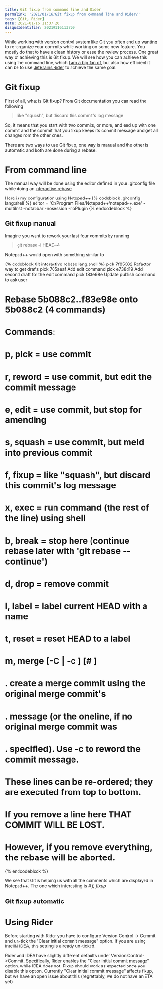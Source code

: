 ```yaml
---
title: Git fixup from command line and Rider
permalink: '2021/01/16/Git fixup from command line and Rider/'
tags: [Git, Rider]
date: 2021-01-16 11:37:20
disqusIdentifier: 20210116113720
---
```

While working with version control system like Git you often end up wanting to re-organize your commits while working on some new feature. You mostly do that to have a clean history or ease the review process. One great way of achieving this is Git fixup. We will see how you can achieve this using the command line, which [I am a big fan of](/2020/02/28/Automate-developer-work-using-Git-Aliases/), but also how efficient it can be to use [JetBrains Rider](https://jetbrains.com/rider) to achieve the same goal.
<!-- more -->

# Git fixup

First of all, what is Git fixup? From Git documentation you can read the following

> like "squash", but discard this commit's log message

So, it means that you start with two commits, or more, and end up with one commit and the commit that you fixup keeps its commit message and get all changes rom the other ones.

There are two ways to use Git fixup, one way is manual and the other is automatic and both are done during a rebase.

# From command line

The manual way will be done using the editor defined in your .gitconfig file while doing an [interactive rebase](https://git-scm.com/docs/git-rebase/2.1.4#Documentation/git-rebase.txt---interactive).

Here is my configuration using Notepad++
{% codeblock .gitconfig lang:shell  %}
	editor = 'C:/Program Files/Notepad++/notepad++.exe' -multiInst -notabbar -nosession -noPlugin
{% endcodeblock %}

## Git fixup manual

Imagine you want to rework your last four commits by running 

> git rebase -i HEAD~4

Notepad++ would open with something similar to

{% codeblock Git interactive rebase lang:shell  %}
pick 7f85382 Refactor way to get drafts
pick 705aeaf Add edit command
pick e738d19 Add second draft for the edit command
pick f83e98e Update publish command to ask user

# Rebase 5b088c2..f83e98e onto 5b088c2 (4 commands)
#
# Commands:
# p, pick <commit> = use commit
# r, reword <commit> = use commit, but edit the commit message
# e, edit <commit> = use commit, but stop for amending
# s, squash <commit> = use commit, but meld into previous commit
# f, fixup <commit> = like "squash", but discard this commit's log message
# x, exec <command> = run command (the rest of the line) using shell
# b, break = stop here (continue rebase later with 'git rebase --continue')
# d, drop <commit> = remove commit
# l, label <label> = label current HEAD with a name
# t, reset <label> = reset HEAD to a label
# m, merge [-C <commit> | -c <commit>] <label> [# <oneline>]
# .       create a merge commit using the original merge commit's
# .       message (or the oneline, if no original merge commit was
# .       specified). Use -c <commit> to reword the commit message.
#
# These lines can be re-ordered; they are executed from top to bottom.
#
# If you remove a line here THAT COMMIT WILL BE LOST.
#
# However, if you remove everything, the rebase will be aborted.
{% endcodeblock %}

We see that Git is helping us with all the comments which are displayed in Notepad++. The one which interesting is *# f, fixup*

## Git fixup automatic

# Using Rider

Before starting with Rider you have to configure Version Control -> Commit and un-tick the "Clear initial commit message" option. If you are using IntelliJ IDEA, this setting is already un-ticked.

Rider and IDEA have slightly different defaults under Version Control->Commit. Specifically, Rider enables the "Clear initial commit message" option, while IDEA does not. Fixup should work as expected once you disable this option.
Currently "Clear initial commit message" affects fixup, but we have an open issue about this (regrettably, we do not have an ETA yet)
